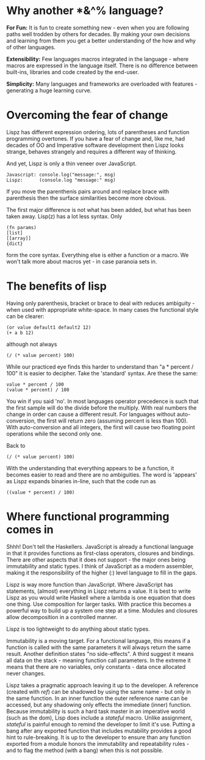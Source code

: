 # Why another *&^% language?
**For Fun:**
It is fun to create something new - even when you are following paths well trodden by others for decades. By making your own decisions and learning from them you get a better understanding of the how and why of other languages.

**Extensibility:**
Few languages macros integrated in the language - where macros are expressed in the language itself. There is no difference between built-ins, libraries and code created by the end-user.

**Simplicity:**
Many languages and frameworks are overloaded with features - generating a huge learning curve.

# Overcoming the fear of change
Lispz has different expression ordering, lots of parentheses and function programming overtones. If you have a fear of change and, like me, had decades of OO and Imperative software development then Lispz looks strange, behaves strangely and requires a different way of thinking.

And yet, Lispz is only a thin veneer over JavaScript.

    Javascript: console.log("message:", msg)
    Lispz:      (console.log "message:" msg)

If you move the parenthenis pairs around and replace brace with parenthesis then the surface similarities become more obvious.

The first major difference is not what has been added, but what has been taken away. Lisp(z) has a lot less syntax. Only

    (fn params)
    [list]
    [[array]]
    {dict}

form the core syntax. Everything else is either a function or a macro. We won't talk more about macros yet - in case paranoia sets in.

# The benefits of lisp
Having only parenthesis, bracket or brace to deal with reduces ambiguity - when used with appropriate white-space. In many cases the functional style can be clearer:

    (or value default1 default2 12)
    (+ a b 12)

although not always

    (/ (* value percent) 100)

While our practiced eye finds this harder to understand than "a * percent / 100" it is easier to decipher. Take the 'standard' syntax. Are these the same:

    value * percent / 100
    (value * percent) / 100

You win if you said 'no'. In most languages operator precedence is such that the first sample will do the divide before the multiply. With real numbers the change in order can cause a different result. For languages without auto-conversion, the first will return zero (assuming percent is less than 100). With auto-conversion and all integers, the first will cause two floating point operations while the second only one.

Back to

    (/ (* value percent) 100)

With the understanding that everything appears to be a function, it becomes easier to read and there are no ambiguities. The word is 'appears' as Lispz expands binaries in-line, such that the code run as

    ((value * percent) / 100)

# Where functional programming comes in
Shhh! Don't tell the Haskellers. JavaScript is already a functional language in that it provides functions as first-class operators, closures and bindings. There are other aspects that it does not support - the major ones being immutability and static types. I think of JavaScript as a modern assembler, making it the responsibility of the higher (:) level language to fill in the gaps.

Lispz is way more function than JavaScript. Where JavaScript has statements, (almost) everything in Lispz returns a value. It is best to write Lispz as you would write Haskell where a lambda is one equation that does one thing. Use composition for larger tasks. With practice this becomes a powerful way to build up a system one step at a time. Modules and closures allow decomposition in a controlled manner.

Lispz is too lightweight to do anything about static types.

Immutability is a moving target. For a functional language, this means if a function is called with the same parameters it will always return the same result. Another definition states "no side-effects". A third suggest it means all data on the stack - meaning function call parameters. In the extreme it means that there are no variables, only constants - data once allocated never changes.

Lispz takes a pragmatic approach leaving it up to the developer. A reference (created with _ref_) can be shadowed by using the same name - but only in the same function. In an inner function the outer reference name can be accessed, but any shadowing only effects the immediate (inner) function. Because immutability is such a hard task master in an imperative world (such as the dom), Lisp does include a _stateful_ macro. Unlike assignment, _stateful_ is painful enough to remind the developer to limit it's use. Putting a bang after any exported function that includes mutability provides a good hint to rule-breaking. It is up to the developer to ensure than any function exported from a module honors the immutability and repeatability rules - and to flag the method (with a bang) when this is not possible.
